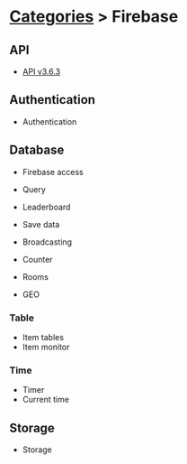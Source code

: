 # [Categories](categories.index.html) > Firebase

## API

- [API v3.6.3](rex_firebase_apiv3.html)

## Authentication

- Authentication

## Database

- Firebase access
- Query

- Leaderboard
- Save data
- Broadcasting
- Counter
- Rooms
- GEO

### Table

- Item tables
- Item monitor

### Time

- Timer
- Current time

## Storage

- Storage
